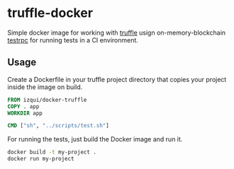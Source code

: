 truffle-docker
===

Simple docker image for working with [truffle](https://github.com/ConsenSys/truffle) usign on-memory-blockchain [testrpc](https://github.com/ethereumjs/testrpc) for running tests in a CI environment.

## Usage

Create a Dockerfile in your truffle project directory that copies your project inside the image on build. 

```dockerfile
FROM izqui/docker-truffle
COPY . app
WORKDIR app

CMD ["sh", "../scripts/test.sh"]
```

For running the tests, just build the Docker image and run it.

```sh
docker build -t my-project .
docker run my-project
```

